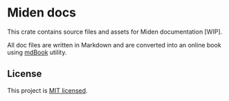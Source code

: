 # Miden docs 
This crate contains source files and assets for Miden documentation [WIP].

All doc files are written in Markdown and are converted into an online book using [mdBook](https://github.com/rust-lang/mdBook) utility.

## License
This project is [MIT licensed](../LICENSE).
